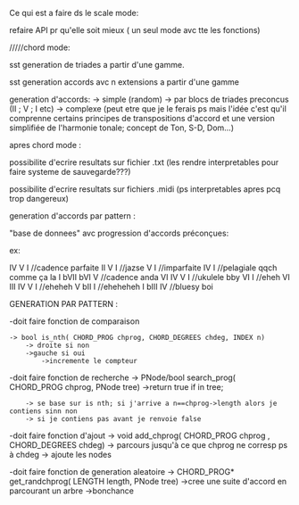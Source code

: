 Ce qui est a faire ds le scale mode:

refaire API pr qu'elle soit mieux ( un seul mode avc tte les fonctions)

/////chord mode:

sst generation de triades a partir d'une gamme.

sst generation accords avc n extensions a partir d'une gamme

generation d'accords:
-> simple (random)
-> par blocs de triades preconcus (II ; V ; I etc)
-> complexe (peut etre que je le ferais ps mais l'idée
c'est qu'il comprenne certains principes de transpositions d'accord et une version
simplifiée de l'harmonie tonale; concept de Ton, S-D, Dom...)

apres chord mode :

possibilite d'ecrire resultats sur fichier .txt (les rendre interpretables pour faire systeme de sauvegarde???)

possibilite d'ecrire resultats sur fichiers .midi (ps interpretables apres pcq trop dangereux)




generation d'accords par pattern : 


"base de donnees" avc progression d'accords préconçues: 

ex: 

IV V I //cadence parfaite
II V I //jazse
V I //imparfaite
IV I //pelagiale qqch comme ça la
I bVII bVI V //cadence anda
VI IV V I  //ukulele bby
VI I  //eheh
VI III IV V I //eheheh
V bII I //eheheheh
I bIII IV //bluesy boi


GENERATION PAR PATTERN : 

-doit faire fonction de comparaison 
    
    -> bool is_nth( CHORD_PROG chprog, CHORD_DEGREES chdeg, INDEX n)
        -> droite si non 
        ->gauche si oui 
            ->incremente le compteur

-doit faire fonction de recherche 
    -> PNode/bool search_prog( CHORD_PROG chprog, PNode tree)
        ->return true if in tree; 

        -> se base sur is nth; si j'arrive a n==chprog->length alors je contiens sinn non
        -> si je contiens pas avant je renvoie false

-doit faire fonction d'ajout
    -> void add_chprog( CHORD_PROG chprog , CHORD_DEGREES chdeg)
        -> parcours jusqu'à ce que chprog ne corresp ps à chdeg 
        -> ajoute les nodes 


-doit faire fonction de generation aleatoire 
    -> CHORD_PROG* get_randchprog( LENGTH length, PNode tree)
    ->cree une suite d'accord en parcourant un arbre 
    ->bonchance
